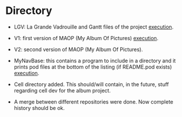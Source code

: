 Directory
=========
* LGV: La Grande Vadrouille and Gantt files of the project   [execution](http://dorey.sebastien.free.fr/Project/LGV/mapr/Gantt/).

* V1: first version of MAOP (My Album Of Pictures) [execution](http://derased.heliohost.org//cgi-bin/album.cgi).

* V2: second version of MAOP (My Album Of Pictures). 

* MyNavBase: this contains a program to include in a directory and it prints pod files at the bottom of the listing (if README.pod exists) [execution](http://derased.heliohost.org/).

* Cell directory added. This should/will contain, in the future, stuff regarding cell dev for the album project.

* A merge between different repositories were done. Now complete history should be ok.

